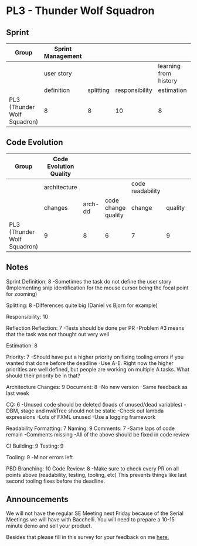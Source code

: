 # PL3 - Thunder Wolf Squadron
## Sprint
| Group                               | Sprint Management |           |                |                       |                |            |
|-------------------------------------|-------------------|-----------|----------------|-----------------------|----------------|------------|
|                                     | user story        |           |                | learning from history |                |            |
|                                     | definition        | splitting | responsibility | estimation            | prioritisation | reflection 
| PL3 (Thunder Wolf Squadron)         | 8                 | 8         | 10             | 8                     | 7              | 7          |

## Code Evolution
| Group                               | Code Evolution Quality |         |                     |                  |         |          |                        |         |         |                        |             |
|-------------------------------------|------------------------|---------|---------------------|------------------|---------|----------|------------------------|---------|---------|------------------------|-------------|
|                                     | architecture           |         |                     | code readability |         |          | continuous integration |         |         | pull-based development |             |
|                                     | changes                | arch-dd | code change quality | change           | quality | comments | building               | testing | tooling | branching              | code review |
| PL3 (Thunder Wolf Squadron)         | 9                      | 8       | 6                   | 7                | 9       | 7        | 9                      | 9       | 9       | 10                     | 8           |

## Notes
Sprint
Definition: 8
-Sometimes the task do not define the user story (Implementing snip identification for the mouse cursor being the focal point for zooming)

Splitting: 8
-Differences quite big (Daniel vs Bjorn for example)

Responsibility: 10

Reflection
Reflection: 7
-Tests should be done per PR
-Problem #3 means that the task was not thought out very well

Estimation: 8

Priority: 7
-Should have put a higher priority on fixing tooling errors if you wanted that done before the deadline
-Use A-E. Right now the higher priorities are well defined, but people are working on multiple A tasks. What should their priority be in that?

Architecture
Changes: 9
Document: 8
-No new version
-Same feedback as last week

CQ: 6
-Unused code should be deleted (loads of unused/dead variables)
-DBM, stage and nwkTree should not be static
-Check out lambda expressions
-Lots of FXML unused
-Use a logging framework

Readability
Formatting: 7
Naming: 9
Comments: 7
-Same laps of code remain
-Comments missing 
-All of the above should be fixed in code review

CI
Building: 9
Testing: 9

Tooling: 9
-Minor errors left

PBD
Branching: 10
Code Review: 8
-Make sure to check every PR on all points above (readability, testing, tooling, etc) This prevents things like last second tooling fixes before the deadline.

## Announcements
We will not have the regular SE Meeting next Friday because of the Serial Meetings we will have with Bacchelli. You will need to prepare a 10-15 minute demo and sell your product. 
 
Besides that please fill in this survey for your feedback on me [here.](https://docs.google.com/forms/d/1eprgikpJsNbVj6x0CDLeKqxsdnkfd1P9k9Qdn8kkqr8/viewform#start=openform) 
